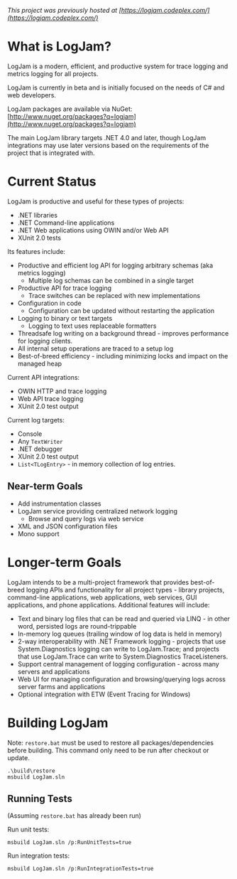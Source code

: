 
*This project was previously hosted at [https://logjam.codeplex.com/](https://logjam.codeplex.com/)*

# What is LogJam?
LogJam is a modern, efficient, and productive system for trace logging and metrics logging for all projects. 

LogJam is currently in beta and is initially focused on the needs of C# and web developers.  

LogJam packages are available via NuGet: [http://www.nuget.org/packages?q=logjam](http://www.nuget.org/packages?q=logjam)

The main LogJam library targets .NET 4.0 and later, though LogJam integrations may use later versions based on the requirements of the project that is integrated with.

# Current Status
LogJam is productive and useful for these types of projects:

* .NET libraries
* .NET Command-line applications
* .NET Web applications using OWIN and/or Web API
* XUnit 2.0 tests

Its features include:

* Productive and efficient log API for logging arbitrary schemas (aka metrics logging)
  * Multiple log schemas can be combined in a single target
* Productive API for trace logging
  * Trace switches can be replaced with new implementations
* Configuration in code
  * Configuration can be updated without restarting the application
* Logging to binary or text targets
  * Logging to text uses replaceable formatters
* Threadsafe log writing on a background thread - improves performance for logging clients.
* All internal setup operations are traced to a setup log
* Best-of-breed efficiency - including minimizing locks and impact on the managed heap

Current API integrations:

* OWIN HTTP and trace logging
* Web API trace logging
* XUnit 2.0 test output

Current log targets:

* Console
* Any ```TextWriter```
* .NET debugger
* XUnit 2.0 test output
* ```List<TLogEntry>``` - in memory collection of log entries.

## Near-term Goals
* Add instrumentation classes
* LogJam service providing centralized network logging
  * Browse and query logs via web service
* XML and JSON configuration files
* Mono support

# Longer-term Goals
LogJam intends to be a multi-project framework that provides best-of-breed logging APIs and functionality for all project types - library projects, command-line applications, web applications, web services, GUI applications, and phone applications. Additional features will include:

* Text and binary log files that can be read and queried via LINQ - in other word, persisted logs are round-trippable
* In-memory log queues (trailing window of log data is held in memory)
* 2-way interoperability with .NET Framework logging - projects that use System.Diagnostics logging can write to LogJam.Trace; and projects that use LogJam.Trace can write to System.Diagnostics TraceListeners.
* Support central management of logging configuration - across many servers and applications
* Web UI for managing configuration and browsing/querying logs across server farms and applications
* Optional integration with ETW (Event Tracing for Windows)

# Building LogJam

Note: `restore.bat` must be used to restore all packages/dependencies before building.  This
command only need to be run after checkout or update.

```
.\build\restore
msbuild LogJam.sln
```

## Running Tests

(Assuming `restore.bat` has already been run)

Run unit tests:
```
msbuild LogJam.sln /p:RunUnitTests=true
```

Run integration tests:
```
msbuild LogJam.sln /p:RunIntegrationTests=true
```
